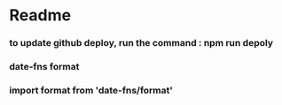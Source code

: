 # Readme

### to update github deploy, run the command : npm run depoly

### date-fns format 
### import format from 'date-fns/format'

